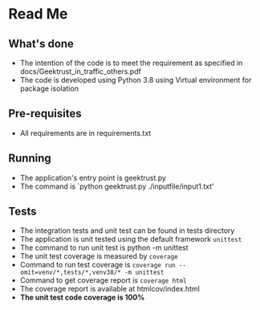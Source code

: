 # Read Me
## What's done
- The intention of the code is to meet the requirement as specified in docs/Geektrust_in_traffic_others.pdf
- The code is developed using Python 3.8 using Virtual environment for package isolation


## Pre-requisites  
- All requirements are in requirements.txt


## Running
- The application's entry point is geektrust.py
- The command is `python geektrust.py ./inputfile/input1.txt'
  

## Tests
- The integration tests and unit test can be found in tests directory
- The application is unit tested using the default framework `unittest`
- The command to run unit test is python -m unittest
- The unit test coverage is measured by `coverage`
- Command to run test coverage is `coverage run --omit=venv/*,tests/*,venv38/* -m unittest`
- Command to get coverage report is `coverage html`
- The coverage report is available at htmlcov/index.html
- **The unit test code coverage is 100%**

